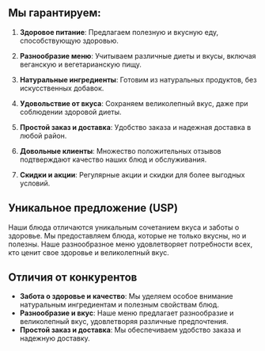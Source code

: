 ## Мы гарантируем:

1. **Здоровое питание**: Предлагаем полезную и вкусную еду, способствующую здоровью.

2. **Разнообразие меню**: Учитываем различные диеты и вкусы, включая веганскую и вегетарианскую пищу.

3. **Натуральные ингредиенты**: Готовим из натуральных продуктов, без искусственных добавок.

4. **Удовольствие от вкуса**: Сохраняем великолепный вкус, даже при соблюдении здоровой диеты.

5. **Простой заказ и доставка**: Удобство заказа и надежная доставка в любой район.

6. **Довольные клиенты**: Множество положительных отзывов подтверждают качество наших блюд и обслуживания.

7. **Скидки и акции**: Регулярные акции и скидки для более выгодных условий.

## Уникальное предложение (USP)

Наши блюда отличаются уникальным сочетанием вкуса и заботы о здоровье. Мы предоставляем блюда, которые не только вкусны, но и полезны. Наше разнообразное меню удовлетворяет потребности всех, кто ценит свое здоровье и великолепный вкус.

## Отличия от конкурентов

- **Забота о здоровье и качество**: Мы уделяем особое внимание натуральным ингредиентам и полезным свойствам блюд.
- **Разнообразие и вкус**: Наше меню предлагает разнообразие и великолепный вкус, удовлетворяя различные предпочтения.
- **Простой заказ и доставка**: Мы обеспечиваем удобство заказа и надежную доставку.


